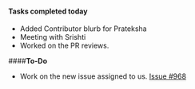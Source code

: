 #### **Tasks completed today**
   - Added Contributor blurb for Prateksha
   - Meeting with Srishti
   - Worked on the PR reviews.

####**To-Do**
- Work on the new issue assigned to us. [Issue #968](https://github.com/ifmeorg/ifme/issues/968)
